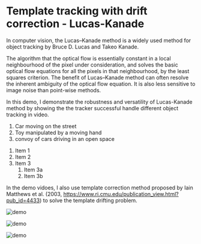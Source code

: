 # Template tracking with drift correction - Lucas-Kanade


In computer vision, the Lucas–Kanade method is a widely used method for object tracking by Bruce D. Lucas and Takeo Kanade. 

The algorithm that the optical flow is essentially constant in a local neighbourhood of the pixel under consideration, and solves the basic optical flow equations for all the pixels in that neighbourhood, by the least squares criterion.
The benefit of Lucas–Kanade method can often resolve the inherent ambiguity of the optical flow equation. It is also less sensitive to image noise than point-wise methods. 

In this demo, I demonstrate the robustness and versatility of Lucas-Kanade method by showing the the tracker successful handle different object tracking in video. 
1) Car moving on the street
2) Toy manipulated by a moving hand 
3) convoy of cars driving in an open space

1. Item 1
1. Item 2
1. Item 3
   1. Item 3a
   1. Item 3b

In the demo vidoes, I also use template correction method proposed by Iain Matthews et al. (2003, https://www.ri.cmu.edu/publication_view.html?pub_id=4433) to solve the template drifting problem. 

![demo](demo/car_with_drift_correction.gif)

![demo](demo/sylv_with_drift_correction.gif)

![demo](demo/airfield_forward_k_motion_tracking.gif)
